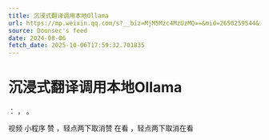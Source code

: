 ```yaml
---
title: 沉浸式翻译调用本地Ollama
url: https://mp.weixin.qq.com/s?__biz=MjM5Mzc4MzUzMQ==&mid=2650259544&idx=2&sn=35f49521f828e89c5375d94666852881
source: Doonsec's feed
date: 2024-08-06
fetch_date: 2025-10-06T17:59:32.701835
---
```


# 沉浸式翻译调用本地Ollama

：
，
。

视频
小程序
赞
，轻点两下取消赞
在看
，轻点两下取消在看